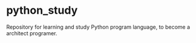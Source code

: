 # python_study
Repository for learning and study Python program language, to become a architect programer. 
